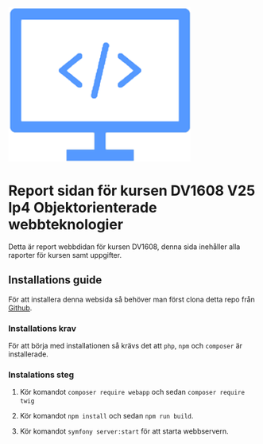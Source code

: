 ![Logo](assets/images/logo.png)

# Report sidan för kursen DV1608 V25 lp4 Objektorienterade webbteknologier

Detta är report webbdidan för kursen DV1608, denna sida inehåller alla raporter för kursen samt uppgifter.

## Installations guide

För att installera denna websida så behöver man först clona detta repo från [Github](https://github.com/EmilHacklin/MCV-v2).

### Installations krav

För att börja med installationen så krävs det att `php`, `npm` och `composer` är installerade.

### Instalations steg

1. Kör komandot `composer require webapp` och sedan `composer require twig`

2. Kör komandot `npm install` och sedan `npm run build`.

3. Kör komandot `symfony server:start` för att starta webbservern.

